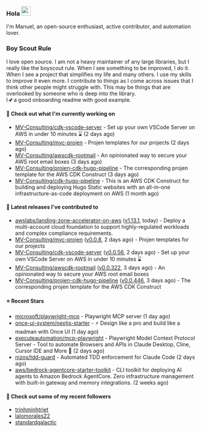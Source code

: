 ### Hola <img src="https://media.giphy.com/media/hvRJCLFzcasrR4ia7z/giphy.gif" width="25px">

I'm Manuel, an open-source enthusiast, active contributor, and automation lover.

### Boy Scout Rule

I love open source. I am not a heavy maintainer of any large libraries, but I really like the boyscout rule. 
When I see something to be improved, I do it. When I see a project
that simplifies my life and many others. I use my skills to improve it even more.
I contribute to things as I come across issues that I think other people might struggle with. 
This may be things that are overlooked by someone who is deep into the library.  
I 💕 a good onboarding readme with good example.



#### 👷 Check out what I'm currently working on

- [MV-Consulting/cdk-vscode-server](https://github.com/MV-Consulting/cdk-vscode-server) - Set up your own VSCode Server on AWS in under 10 minutes ⌛️ (2 days ago)
- [MV-Consulting/mvc-projen](https://github.com/MV-Consulting/mvc-projen) - Projen templates for our projects (2 days ago)
- [MV-Consulting/awscdk-rootmail](https://github.com/MV-Consulting/awscdk-rootmail) - An opinionated way to secure your AWS root email boxes (3 days ago)
- [MV-Consulting/projen-cdk-hugo-pipeline](https://github.com/MV-Consulting/projen-cdk-hugo-pipeline) - The corresponding projen template for the AWS CDK Construct (3 days ago)
- [MV-Consulting/cdk-hugo-pipeline](https://github.com/MV-Consulting/cdk-hugo-pipeline) - This is an AWS CDK Construct for building and deploying Hugo Static websites with an all-in-one infrastructure-as-code deployment on AWS (1 month ago)

#### 🔭 Latest releases I've contributed to

- [awslabs/landing-zone-accelerator-on-aws](https://github.com/awslabs/landing-zone-accelerator-on-aws) ([v1.13.1](https://github.com/awslabs/landing-zone-accelerator-on-aws/releases/tag/v1.13.1), today) - Deploy a multi-account cloud foundation to support highly-regulated workloads and complex compliance requirements.
- [MV-Consulting/mvc-projen](https://github.com/MV-Consulting/mvc-projen) ([v0.0.8](https://github.com/MV-Consulting/mvc-projen/releases/tag/v0.0.8), 2 days ago) - Projen templates for our projects
- [MV-Consulting/cdk-vscode-server](https://github.com/MV-Consulting/cdk-vscode-server) ([v0.0.56](https://github.com/MV-Consulting/cdk-vscode-server/releases/tag/v0.0.56), 2 days ago) - Set up your own VSCode Server on AWS in under 10 minutes ⌛️
- [MV-Consulting/awscdk-rootmail](https://github.com/MV-Consulting/awscdk-rootmail) ([v0.0.322](https://github.com/MV-Consulting/awscdk-rootmail/releases/tag/v0.0.322), 3 days ago) - An opinionated way to secure your AWS root email boxes
- [MV-Consulting/projen-cdk-hugo-pipeline](https://github.com/MV-Consulting/projen-cdk-hugo-pipeline) ([v0.0.446](https://github.com/MV-Consulting/projen-cdk-hugo-pipeline/releases/tag/v0.0.446), 3 days ago) - The corresponding projen template for the AWS CDK Construct

#### ⭐ Recent Stars

- [microsoft/playwright-mcp](https://github.com/microsoft/playwright-mcp) - Playwright MCP server (1 day ago)
- [once-ui-system/nextjs-starter](https://github.com/once-ui-system/nextjs-starter) - ⚡ Design like a pro and build like a madman with Once UI (1 day ago)
- [executeautomation/mcp-playwright](https://github.com/executeautomation/mcp-playwright) - Playwright Model Context Protocol Server - Tool to automate Browsers and APIs in Claude Desktop, Cline, Cursor IDE and More 🔌 (2 days ago)
- [nizos/tdd-guard](https://github.com/nizos/tdd-guard) - Automated TDD enforcement for Claude Code (2 days ago)
- [aws/bedrock-agentcore-starter-toolkit](https://github.com/aws/bedrock-agentcore-starter-toolkit) - CLI toolkit for deploying AI agents to Amazon Bedrock AgentCore. Zero infrastructure management with built-in gateway and memory integrations. (2 weeks ago)

#### 👯 Check out some of my recent followers

- [trinhminhtriet](https://github.com/trinhminhtriet)
- [lalomorales22](https://github.com/lalomorales22)
- [standardgalactic](https://github.com/standardgalactic)




